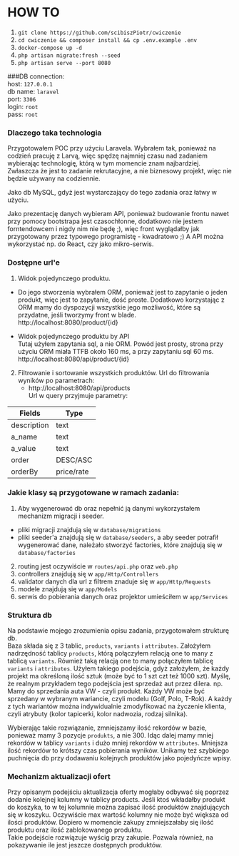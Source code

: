 # HOW TO

1. `git clone https://github.com/scibiszPiotr/cwiczenie`
2. `cd cwiczenie && composer install && cp .env.example .env`
3. `docker-compose up -d`
4. `php artisan migrate:fresh --seed`
5. `php artisan serve --port 8080`

###DB connection: <br>
host: `127.0.0.1` <br>
db name: `laravel`</br> 
port: `3306`</br>
login: `root`</br>
pass: `root`</br>

### Dlaczego taka technologia
Przygotowałem POC przy użyciu Laravela. Wybrałem tak, ponieważ na codzień pracuję z Larvą, więc spędzę najmniej czasu nad zadaniem wybierając technologię, którą w tym momencie znam najbardziej. Zwłaszcza że jest to zadanie rekrutacyjne, a nie biznesowy projekt, więc nie będzie używany na codziennie. 

Jako db MySQL, gdyż jest wystarczający do tego zadania oraz łatwy w użyciu.

Jako prezentację danych wybieram API, ponieważ budowanie frontu nawet przy pomocy bootstrapa jest czasochłonne, dodatkowo nie jestem forntendowcem i nigdy nim nie będę ;), więc front wyglądałby jak przygotowany przez typowego programistę - kwadratowo ;)
A API można wykorzystać np. do React, czy jako mikro-serwis.

### Dostępne url'e
1. Widok pojedynczego produktu.
 - Do jego stworzenia wybrałem ORM, ponieważ jest to zapytanie o jeden produkt, więc jest to zapytanie, dość proste. Dodatkowo korzystając z ORM mamy do dyspozycji wszystkie jego możliwość, które są przydatne, jeśli tworzymy front w blade.
   http://localhost:8080/product/{id}

 - Widok pojedynczego produktu by API <br>
    Tutaj użyłem zapytania sql, a nie ORM. Powód jest prosty, strona przy użyciu ORM miała TTFB około 160 ms, a przy zapytaniu sql 60 ms.
  http://localhost:8080/api/product/{id}

2. Filtrowanie i sortowanie wszystkich produktów.
Url do filtrowania wyników po parametrach:
   - http://localhost:8080/api/products <br>
Url w query przyjmuje parametry: <br>

Fields  | Type
------------- | -------------
description  | text
a_name  | text
a_value | text
order | DESC/ASC
orderBy | price/rate

### Jakie klasy są przygotowane w ramach zadania:
 1.  Aby wygenerować db oraz nepełnić ją danymi wykorzystałem mechanizm migracji i seeder.
 - pliki migracji znajdują się w `database/migrations`
 - pliki seeder'a znajdują się w `database/seeders`, a aby seeder potrafił wygenerować dane, należało stworzyć factories, które znajdują się w `database/factories`
 2. routing jest oczywiście w `routes/api.php` oraz `web.php`
 3. controllers znajdują się w `app/Http/Controllers`
 4. validator danych dla url z filtrem znaduje się w `app/Http/Requests`
 5. modele znajdują się w `app/Models`
 6. serwis do pobierania danych oraz projektor umieściłem w `app/Services`

### Struktura db
Na podstawie mojego zrozumienia opisu zadania, przygotowałem strukturę db. <br>
Baza składa się z 3 tablic, `products`, `variants` i `attributes`.
Założyłem nadrzędność tablicy `products`, którą połączyłem relacją one to many z tablicą `variants`. Również taką relacją one to many połączyłem tablicę `variants` i `attributes`.
Użyłem takiego podejścia, gdyż założyłem, że każdy projekt ma określoną ilość sztuk (może być to 1 szt czt też 1000 szt). Myślę, że realnym przykładem tego podejścia jest sprzedaż aut przez dilera. np.
Mamy do sprzedania auta VW - czyli produkt. Każdy VW może być sprzedany w wybranym wariancie, czyli modelu (Golf, Polo, T-Rok). A każdy z tych wariantów można indywidualnie zmodyfikować na życzenie klienta, czyli atrybuty (kolor tapicerki, kolor nadwozia, rodzaj silnika).

Wybierając takie rozwiązanie, zmniejszamy ilość rekordów w bazie, ponieważ mamy 3 pozycje `produkts`, a nie 300. Idąc dalej mamy mniej rekordów w tablicy `variants` i dużo mniej rekordów w `attributes`. Mniejsza ilość rekordów to krótszy czas pobierania wyników. Unikamy też szybkiego puchnięcia db przy dodawaniu kolejnych produktów jako pojedyńcze wpisy. 

### Mechanizm aktualizacji ofert
Przy opisanym podejściu aktualizacja oferty mogłaby odbywać się poprzez dodanie kolejnej kolumny w tablicy products. Jeśli ktoś wkładałby produkt do koszyka, to w tej kolumnie można zapisać ilość produktów znajdujących się w koszyku. Oczywiście max wartość kolumny nie może być większa od ilości produktów. 
Dopiero w momencie zakupy zmniejszałaby się ilość produktu oraz ilość zablokowanego produktu. <br>
Takie podejście rozwiązuje wyścig przy zakupie. Pozwala również, na pokazywanie ile jest jeszcze dostępnych produktów. 
